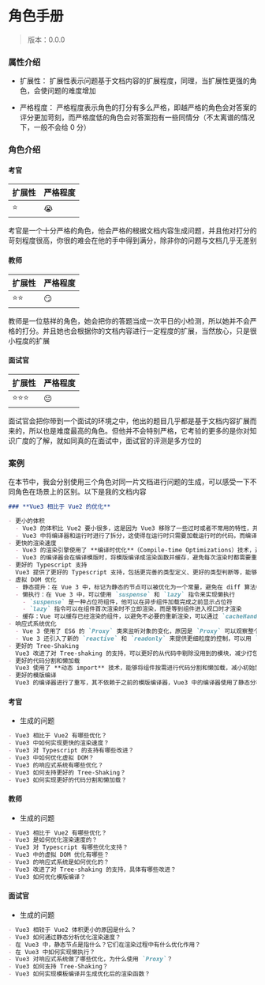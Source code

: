 # 角色手册

> 版本：0.0.0

### 属性介绍

- 扩展性：
  扩展性表示问题基于文档内容的扩展程度，同理，当扩展性更强的角色，会使问题的难度增加

- 严格程度：
  严格程度表示角色的打分有多么严格，即越严格的角色会对答案的评分更加苛刻，而严格度低的角色会对答案抱有一些同情分（不太离谱的情况下，一般不会给 0 分）

### 角色介绍

#### 考官

| 扩展性 | 严格程度 |
| ------ | -------- |
| ⭐️    | 😭       |

考官是一个十分严格的角色，他会严格的根据文档内容生成问题，并且他对打分的苛刻程度很高，你很的难会在他的手中得到满分，除非你的问题与文档几乎无差别

#### 教师

| 扩展性 | 严格程度 |
| ------ | -------- |
| ⭐️⭐️ | 😏       |

教师是一位慈祥的角色，她会把你的答题当成一次平日的小检测，所以她并不会严格的打分。并且她也会根据你的文档内容进行一定程度的扩展，当然放心，只是很小程度的扩展

#### 面试官

| 扩展性    | 严格程度 |
| --------- | -------- |
| ⭐️⭐️⭐️ | 😐       |

面试官会把你带到一个面试的环境之中，他出的题目几乎都是基于文档内容扩展而来的，所以也是难度最高的角色。但他并不会特别严格，它考验的更多的是你对知识广度的了解，就如同真的在面试中，面试官的评测是多方位的

### 案例

在本节中，我会分别使用三个角色对同一片文档进行问题的生成，可以感受一下不同角色在场景上的区别。以下是我的文档内容

```markdown
### **Vue3 相比于 Vue2 的优化**

- 更小的体积
  - Vue3 的体积比 Vue2 要小很多，这是因为 Vue3 移除了一些过时或者不常用的特性，并对代码进行了优化。
  - Vue3 中将编译器和运行时进行了拆分，这使得在运行时只需要加载运行时的代码，而编译器的代码只在开发阶段使用
- 更快的渲染速度
  - Vue3 的渲染引擎使用了 **编译时优化**（Compile-time Optimizations）技术，通过静态分析模版代码，生成优化后的渲染函数，提升了渲染速度
  - Vue3 的编译器会在编译模版时，将模版编译成渲染函数并缓存，避免每次渲染时都需要重新编译模版的开销
- 更好的 Typescript 支持
  Vue3 提供了更好的 Typescript 支持，包括更完善的类型定义、更好的类型判断等，能够更好的组织代码，提供可读性和可维护性
- 虚拟 DOM 优化
  - 静态提升：在 Vue 3 中，标记为静态的节点可以被优化为一个常量，避免在 diff 算法中对其进行不必要的比较。静态节点是指在渲染过程中不会变化的节点，可以通过 `hoistStatic` 编译选项开启静态提升
  - 懒执行：在 Vue 3 中，可以使用 `suspense` 和 `lazy` 指令来实现懒执行
    - `suspense` 是一种占位符组件，他可以在异步组件加载完成之前显示占位符
    - `lazy` 指令可以在组件首次渲染时不立即渲染，而是等到组件进入视口时才渲染
  - 缓存：Vue 可以缓存已经渲染的组件，以避免不必要的重新渲染，可以通过 `cacheHandlers` 编译选项来开启缓存
- 响应式系统优化
  - Vue 3 使用了 ES6 的 `Proxy` 类来监听对象的变化，原因是 `Proxy` 可以观察整个对象，而 `Object.definProperty` 只能监听对象中的某个属性，如果要监听整个对象需要递归遍历，另外 `Map` / `Set` 类型的属性也可以进行监听
  - Vue 3 还引入了新的 `reactive` 和 `readonly` 来提供更细粒度的控制，可以用 `reactive` 创建可响应的对象，使用 `readonly` 来创建只读对象
- 更好的 Tree-Shaking
  Vue3 改进了对 Tree-shaking 的支持，可以更好的从代码中剔除没用到的模块，减少打包后的文件大小
- 更好的代码分割和懒加载
  Vue3 使用了 **动态 import** 技术，能够将组件按需进行代码分割和懒加载，减小初始加载文件的大小
- 更好的模版编译
  Vue3 的编译器进行了重写，其不依赖于之前的模版编译器，Vue3 中的编译器使用了静态分析的技术，他可以在编译时分析模版发现静态节点，进行 ”静态提升“ 生成优化后的渲染函数，可以更精准的分析模版依赖关系，减少不必要的模版编译和运行时代码生成
```

#### 考官

- 生成的问题

```markdown
- Vue3 相比于 Vue2 有哪些优化？
- Vue3 中如何实现更快的渲染速度？
- Vue3 对 Typescript 的支持有哪些改进？
- Vue3 中如何优化虚拟 DOM？
- Vue3 的响应式系统有哪些优化？
- Vue3 如何支持更好的 Tree-Shaking？
- Vue3 如何实现更好的代码分割和懒加载？
```

#### 教师

- 生成的问题

```markdown
- Vue3 相比于 Vue2 有哪些优化？
- Vue3 是如何优化渲染速度的？
- Vue3 对 Typescript 有哪些优化支持？
- Vue3 中的虚拟 DOM 优化有哪些？
- Vue3 的响应式系统是如何优化的？
- Vue3 改进了对 Tree-shaking 的支持，具体有哪些改进？
- Vue3 如何优化模版编译？
```

#### 面试官

- 生成的问题

```markdown
- Vue3 相较于 Vue2 体积更小的原因是什么？
- Vue3 如何通过静态分析优化渲染速度？
- 在 Vue3 中，静态节点是指什么？它们在渲染过程中有什么优化作用？
- 在 Vue3 中如何实现懒执行？
- Vue3 对响应式系统做了哪些优化，为什么使用 `Proxy`？
- Vue3 如何支持 Tree-Shaking？
- Vue3 如何实现模板编译并生成优化后的渲染函数？
```
